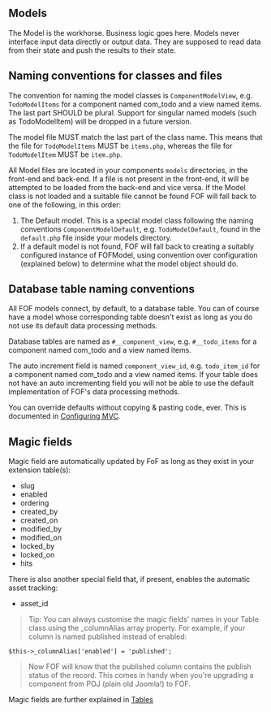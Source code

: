 Models
----

The Model is the workhorse. Business logic goes here. Models never interface input data directly or output data. They are supposed to read data from their state and push the results to their state.

## Naming conventions for classes and files

The convention for naming the model classes is `ComponentModelView`, e.g. `TodoModelItems` for a component named com_todo and a view named items. The last part SHOULD be plural. Support for singular named models (such as TodoModelItem) will be dropped in a future version.

The model file MUST match the last part of the class name. This means that the file for `TodoModelItems` MUST be `items.php`, whereas the file for `TodoModelItem` MUST be `item.php`.

All Model files are located in your components `models` directories, in the front-end and back-end. If a file is not present in the front-end, it will be attempted to be loaded from the back-end and vice versa. If the Model class is not loaded and a suitable file cannot be found FOF will fall back to one of the following, in this order:

1. The Default model. This is a special model class following the naming conventions `ComponentModelDefault`, e.g. `TodoModelDefault`, found in the `default.php` file inside your models directory.
2. If a default model is not found, FOF will fall back to creating a suitably configured instance of FOFModel, using convention over configuration (explained below) to determine what the model object should do.

## Database table naming conventions

All FOF models connect, by default, to a database table. You can of course have a model whose corresponding table doesn't exist as long as you do not use its default data processing methods.

Database tables are named as `#__component_view`, e.g. `#__todo_items` for a component named com_todo and a view named items.

The auto increment field is named `component_view_id`, e.g. `todo_item_id` for a component named com_todo and a view named items. If your table does not have an auto incrementing field you will not be able to use the default implementation of FOF's data processing methods.

You can override defaults without copying & pasting code, ever. This is documented in [Configuring MVC](chapters/config/overview.md).

## Magic fields

Magic field are automatically updated by FoF as long as they exist in your extension table(s):
* slug
* enabled
* ordering
* created_by
* created_on
* modified_by
* modified_on
* locked_by
* locked_on
* hits

There is also another special field that, if present, enables the automatic asset tracking:

* asset_id

>Tip: You can always customise the magic fields' names in your Table class using the _columnAlias array property. For example, if your column is named published instead of enabled:
>
    $this->_columnAlias['enabled'] = 'published';
> Now FOF will know that the published column contains the publish status of the record. This comes in handy when you're upgrading a component from POJ (plain old Joomla!) to FOF.

Magic fields are further explained in [Tables](chapters/packages/componentoverview.tables.md)